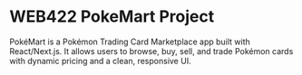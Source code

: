 # WEB422 PokeMart Project

PokéMart is a Pokémon Trading Card Marketplace app built with React/Next.js.
It allows users to browse, buy, sell, and trade Pokémon cards with dynamic pricing and a clean, responsive UI.
